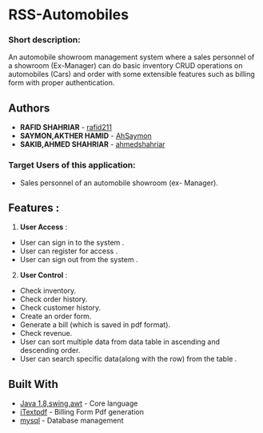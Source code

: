 # RSS-Automobiles

### Short description:

An automobile showroom management system where a sales personnel of a showroom (Ex-Manager) can do basic inventory CRUD operations on automobiles (Cars) and order with some extensible features such as billing form with proper authentication.
  
## Authors
* **RAFID SHAHRIAR**   - [rafid211](https://github.com/rafid211)
* **SAYMON,AKTHER HAMID**  - [AhSaymon](https://github.com/AhSaymon)
* **SAKIB,AHMED SHAHRIAR**  - [ahmedshahriar](https://github.com/ahmedshahriar)


### Target Users of this application:
  - Sales personnel of an automobile showroom (ex- Manager).

  
## Features :
1. **User Access** :
* User can sign in to the system .
* User can register for access .
* User can sign out from the system .

2. **User Control**  :
* Check inventory.
* Check order history.
* Check customer history.
* Create an order form.
* Generate a bill (which is saved in pdf format).
* Check revenue.
* User can sort multiple data from data table in ascending and     descending order.
* User can search specific data(along with the row) from the table .

## Built With

* [Java 1.8,swing,awt](https://www.java.com/en/) - Core language
* [iTextpdf](https://itextpdf.com) - Billing Form Pdf generation
* [mysql](https://rometools.github.io/rome/) - Database management


